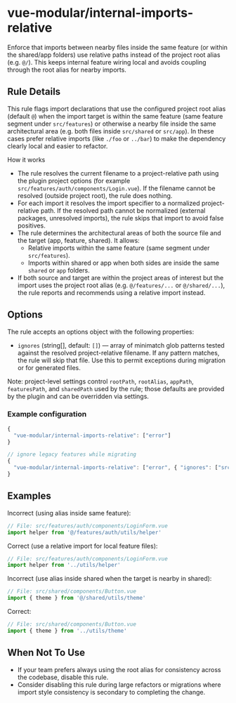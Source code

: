 # vue-modular/internal-imports-relative

Enforce that imports between nearby files inside the same feature (or within the shared/app folders) use relative paths instead of the project root alias (e.g. `@/`). This keeps internal feature wiring local and avoids coupling through the root alias for nearby imports.

## Rule Details

This rule flags import declarations that use the configured project root alias (default `@`) when the import target is within the same feature (same feature segment under `src/features`) or otherwise a nearby file inside the same architectural area (e.g. both files inside `src/shared` or `src/app`). In these cases prefer relative imports (like `./foo` or `../bar`) to make the dependency clearly local and easier to refactor.

How it works

- The rule resolves the current filename to a project-relative path using the plugin project options (for example `src/features/auth/components/Login.vue`). If the filename cannot be resolved (outside project root), the rule does nothing.
- For each import it resolves the import specifier to a normalized project-relative path. If the resolved path cannot be normalized (external packages, unresolved imports), the rule skips that import to avoid false positives.
- The rule determines the architectural areas of both the source file and the target (app, feature, shared). It allows:
  - Relative imports within the same feature (same segment under `src/features`).
  - Imports within shared or app when both sides are inside the same `shared` or `app` folders.
- If both source and target are within the project areas of interest but the import uses the project root alias (e.g. `@/features/...` or `@/shared/...`), the rule reports and recommends using a relative import instead.

## Options

The rule accepts an options object with the following properties:

- `ignores` (string[], default: `[]`) — array of minimatch glob patterns tested against the resolved project-relative filename. If any pattern matches, the rule will skip that file. Use this to permit exceptions during migration or for generated files.

Note: project-level settings control `rootPath`, `rootAlias`, `appPath`, `featuresPath`, and `sharedPath` used by the rule; those defaults are provided by the plugin and can be overridden via settings.

### Example configuration

```js
{
  "vue-modular/internal-imports-relative": ["error"]
}

// ignore legacy features while migrating
{
  "vue-modular/internal-imports-relative": ["error", { "ignores": ["src/features/legacy-*/**"] }]
}
```

## Examples

Incorrect (using alias inside same feature):

```ts
// File: src/features/auth/components/LoginForm.vue
import helper from '@/features/auth/utils/helper'
```

Correct (use a relative import for local feature files):

```ts
// File: src/features/auth/components/LoginForm.vue
import helper from '../utils/helper'
```

Incorrect (use alias inside shared when the target is nearby in shared):

```ts
// File: src/shared/components/Button.vue
import { theme } from '@/shared/utils/theme'
```

Correct:

```ts
// File: src/shared/components/Button.vue
import { theme } from '../utils/theme'
```

## When Not To Use

- If your team prefers always using the root alias for consistency across the codebase, disable this rule.
- Consider disabling this rule during large refactors or migrations where import style consistency is secondary to completing the change.
